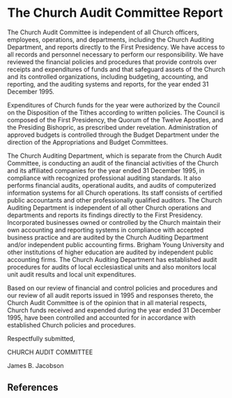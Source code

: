 # The Church Audit Committee Report

The Church Audit Committee is independent of all Church officers, employees,
operations, and departments, including the Church Auditing Department, and
reports directly to the First Presidency. We have access to all records and
personnel necessary to perform our responsibility. We have reviewed the
financial policies and procedures that provide controls over receipts and
expenditures of funds and that safeguard assets of the Church and its
controlled organizations, including budgeting, accounting, and reporting, and
the auditing systems and reports, for the year ended 31 December 1995.

Expenditures of Church funds for the year were authorized by the Council on
the Disposition of the Tithes according to written policies. The Council is
composed of the First Presidency, the Quorum of the Twelve Apostles, and the
Presiding Bishopric, as prescribed under revelation. Administration of
approved budgets is controlled through the Budget Department under the
direction of the Appropriations and Budget Committees.

The Church Auditing Department, which is separate from the Church Audit
Committee, is conducting an audit of the financial activities of the Church
and its affiliated companies for the year ended 31 December 1995, in
compliance with recognized professional auditing standards. It also performs
financial audits, operational audits, and audits of computerized information
systems for all Church operations. Its staff consists of certified public
accountants and other professionally qualified auditors. The Church Auditing
Department is independent of all other Church operations and departments and
reports its findings directly to the First Presidency. Incorporated businesses
owned or controlled by the Church maintain their own accounting and reporting
systems in compliance with accepted business practice and are audited by the
Church Auditing Department and/or independent public accounting firms. Brigham
Young University and other institutions of higher education are audited by
independent public accounting firms. The Church Auditing Department has
established audit procedures for audits of local ecclesiastical units and also
monitors local unit audit results and local unit expenditures.

Based on our review of financial and control policies and procedures and our
review of all audit reports issued in 1995 and responses thereto, the Church
Audit Committee is of the opinion that in all material respects, Church funds
received and expended during the year ended 31 December 1995, have been
controlled and accounted for in accordance with established Church policies
and procedures.

Respectfully submitted,

CHURCH AUDIT COMMITTEE

James B. Jacobson

## References

